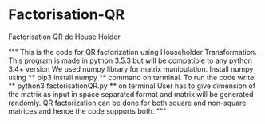 # Factorisation-QR
Factorisation QR  de House Holder

"""
This is the code for QR factorization using Householder Transformation.
This program is made in python 3.5.3 but will be compatible to any python 3.4+ version
We used numpy library for matrix manipulation.
Install numpy using ** pip3 install numpy ** command on terminal.
To run the code write ** python3 factorisationQR.py ** on terminal
User has to give dimension of the matrix as input in space separated format and matrix will be generated randomly.
QR factorization can be done for both square and non-square matrices and hence the code supports both.
"""
